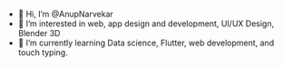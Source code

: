 - 👋 Hi, I’m @AnupNarvekar
- 👀 I’m interested in web, app design and development, UI/UX Design, Blender 3D
- 🌱 I’m currently learning Data science, Flutter, web development, and touch typing.

<!---
AnupNarvekar/AnupNarvekar is a ✨ special ✨ repository because its `README.md` (this file) appears on your GitHub profile.
You can click the Preview link to take a look at your changes.
--->
